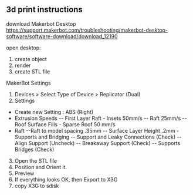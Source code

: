 3d print instructions
---------------------

download Makerbot Desktop
https://support.makerbot.com/troubleshooting/makerbot-desktop-software/software-download/download_12190


open desktop:
1. create object
2. render
3. create STL file

MakerBot Settings
1. Devices > Select Type of Device > Replicator (Dual)
2. Settings
  - Create new Setting : ABS (Right)
  - Extrusion Speeds 
  -- First Layer Raft - Insets 50mm/s
  -- Raft 25mm/s
  -- Roof Surface Fills - Sparse Roof 50 mm/s
  - Raft 
  --Raft to model spacing .35mm
  -- Surface Layer Height .2mm
  -Supports and Bridging
  -- Support and Leaky Connections (Check)
  -- Align Support (Uncheck)
  -- Breakaway Support (Check)
  -- Supports Bridges (Check)
  
3. Open the STL file
4. Position and Orient it.
5. Preview
6. If everything looks OK, then Export to X3G
7. copy X3G to sdisk
